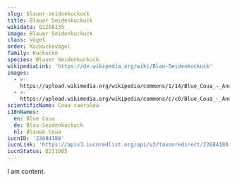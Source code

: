 ```yaml
---
slug: blauer-seidenkuckuck
title: Blauer Seidenkuckuck
wikidata: Q1268135
image: Blauer Seidenkuckuck
class: Vögel
order: Kuckucksvögel
family: Kuckucke
species: Blauer Seidenkuckuck
wikipediaLink: 'https://de.wikipedia.org/wiki/Blau-Seidenkuckuck'
images:
  - >-
    https://upload.wikimedia.org/wikipedia/commons/1/14/Blue_Coua_-_Andasibè_-_Madagascar_S4E7927_(15102516428).jpg
  - >-
    https://upload.wikimedia.org/wikipedia/commons/c/c0/Blue_Coua_-_Andasibè_-_Madagascar_(15102181228).jpg
scientificName: Coua caerulea
i18nNames:
  en: Blue Coua
  de: Blau-Seidenkuckuck
  nl: Blauwe Coua
iucnID: '22684188'
iucnLink: 'https://apiv3.iucnredlist.org/api/v3/taxonredirect/22684188'
iucnStatus: Q211005
---
```


I am content.
